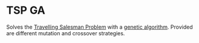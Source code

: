 # TSP GA
Solves the <a href="https://en.wikipedia.org/wiki/Travelling_salesman_problem" target="_blank">Travelling Salesman Problem</a> with a <a href="https://en.wikipedia.org/wiki/Genetic_algorithm" target="_blank">genetic algorithm</a>. Provided are different mutation and crossover strategies. 
